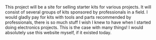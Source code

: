 This project will be a site for selling starter kits for various projects. It will consist of several groups of kits sponsored by professionals in a field. I would gladly pay for kits with tools and parts recommended by professionals, there is so much stuff I wish I knew to have when I started doing electronics projects. This is the case with many things! I would absolutely use this website myself, if it existed today.